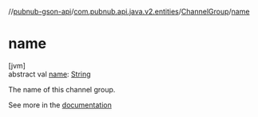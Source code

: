 //[pubnub-gson-api](../../../index.md)/[com.pubnub.api.java.v2.entities](../index.md)/[ChannelGroup](index.md)/[name](name.md)

# name

[jvm]\
abstract val [name](name.md): [String](https://kotlinlang.org/api/latest/jvm/stdlib/kotlin/-string/index.html)

The name of this channel group.

See more in the [documentation](https://www.pubnub.com/docs/general/channels/subscribe#channel-groups)
